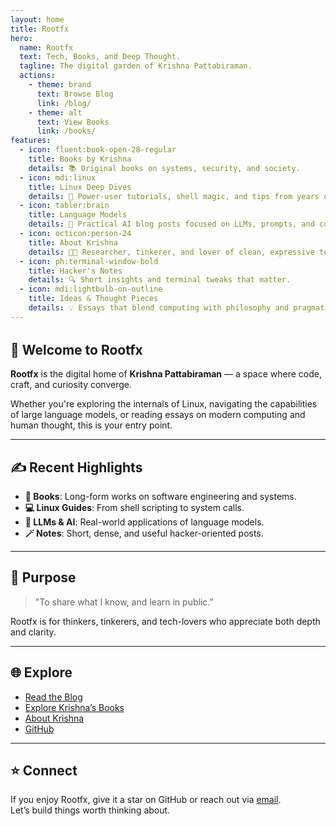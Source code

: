 ```yaml
---
layout: home
title: Rootfx
hero:
  name: Rootfx
  text: Tech, Books, and Deep Thought.
  tagline: The digital garden of Krishna Pattabiraman.
  actions:
    - theme: brand
      text: Browse Blog
      link: /blog/
    - theme: alt
      text: View Books
      link: /books/
features:
  - icon: fluent:book-open-28-regular
    title: Books by Krishna
    details: 📚 Original books on systems, security, and society.
  - icon: mdi:linux
    title: Linux Deep Dives
    details: 🐧 Power-user tutorials, shell magic, and tips from years of practice.
  - icon: tabler:brain
    title: Language Models
    details: 🧠 Practical AI blog posts focused on LLMs, prompts, and custom tools.
  - icon: octicon:person-24
    title: About Krishna
    details: 👨‍💻 Researcher, tinkerer, and lover of clean, expressive tech.
  - icon: ph:terminal-window-bold
    title: Hacker's Notes
    details: 🔍 Short insights and terminal tweaks that matter.
  - icon: mdi:lightbulb-on-outline
    title: Ideas & Thought Pieces
    details: 💡 Essays that blend computing with philosophy and pragmatism.
---
```


<div style="text-align: center; font-size: 2em; margin-top: 2rem;">
  <span class="iconify" data-icon="mdi:linux" title="Linux"></span>
  <span class="iconify" data-icon="fluent:book-20-regular" title="Books"></span>
  <span class="iconify" data-icon="tabler:brain" title="LLM"></span>
  <span class="iconify" data-icon="fa6-solid:pen-nib" title="Writing"></span>
  <span class="iconify" data-icon="ph:terminal-fill" title="Terminal"></span>
  <span class="iconify" data-icon="material-symbols:developer-mode" title="Developer"></span>
</div>

## 📖 Welcome to Rootfx

**Rootfx** is the digital home of **Krishna Pattabiraman** — a space where code, craft, and curiosity converge.

Whether you're exploring the internals of Linux, navigating the capabilities of large language models, or reading essays on modern computing and human thought, this is your entry point.

---

## ✍️ Recent Highlights

- **🧾 Books**: Long-form works on software engineering and systems.
- **💻 Linux Guides**: From shell scripting to system calls.
- **🧠 LLMs & AI**: Real-world applications of language models.
- **🪄 Notes**: Short, dense, and useful hacker-oriented posts.

---

## 🎯 Purpose

> "To share what I know, and learn in public."

Rootfx is for thinkers, tinkerers, and tech-lovers who appreciate both depth and clarity.

---

## 🌐 Explore

- [Read the Blog](/blog/)
- [Explore Krishna’s Books](/books/)
- [About Krishna](/about/)
- [GitHub](https://github.com/YOUR_GITHUB_USERNAME)

---

## ⭐️ Connect

If you enjoy Rootfx, give it a star on GitHub or reach out via [email](/contact/).  
Let’s build things worth thinking about.

